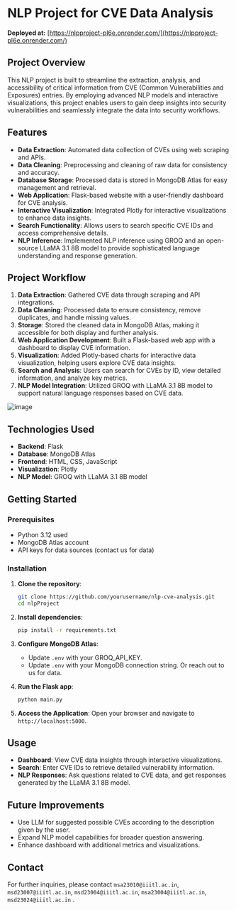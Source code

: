 
# NLP Project for CVE Data Analysis

**Deployed at:** [https://nlpproject-pl6e.onrender.com/](https://nlpproject-pl6e.onrender.com/)

## Project Overview
This NLP project is built to streamline the extraction, analysis, and accessibility of critical information from CVE (Common Vulnerabilities and Exposures) entries. By employing advanced NLP models and interactive visualizations, this project enables users to gain deep insights into security vulnerabilities and seamlessly integrate the data into security workflows.

## Features
- **Data Extraction**: Automated data collection of CVEs using web scraping and APIs.
- **Data Cleaning**: Preprocessing and cleaning of raw data for consistency and accuracy.
- **Database Storage**: Processed data is stored in MongoDB Atlas for easy management and retrieval.
- **Web Application**: Flask-based website with a user-friendly dashboard for CVE analysis.
- **Interactive Visualization**: Integrated Plotly for interactive visualizations to enhance data insights.
- **Search Functionality**: Allows users to search specific CVE IDs and access comprehensive details.
- **NLP Inference**: Implemented NLP inference using GROQ and an open-source LLaMA 3.1 8B model to provide sophisticated language understanding and response generation.

## Project Workflow
1. **Data Extraction**: Gathered CVE data through scraping and API integrations.
2. **Data Cleaning**: Processed data to ensure consistency, remove duplicates, and handle missing values.
3. **Storage**: Stored the cleaned data in MongoDB Atlas, making it accessible for both display and further analysis.
4. **Web Application Development**: Built a Flask-based web app with a dashboard to display CVE information.
5. **Visualization**: Added Plotly-based charts for interactive data visualization, helping users explore CVE data insights.
6. **Search and Analysis**: Users can search for CVEs by ID, view detailed information, and analyze key metrics.
7. **NLP Model Integration**: Utilized GROQ with LLaMA 3.1 8B model to support natural language responses based on CVE data.

![image](https://github.com/user-attachments/assets/d9f8d8fb-9277-420a-ad6a-6b925d360f54)



## Technologies Used
- **Backend**: Flask
- **Database**: MongoDB Atlas
- **Frontend**: HTML, CSS, JavaScript
- **Visualization**: Plotly
- **NLP Model**: GROQ with LLaMA 3.1 8B model

## Getting Started

### Prerequisites
- Python 3.12 used
- MongoDB Atlas account
- API keys for data sources (contact us for data)

### Installation
1. **Clone the repository**:
   ```bash
   git clone https://github.com/yourusername/nlp-cve-analysis.git
   cd nlpProject
   ```

2. **Install dependencies**:
   ```bash
   pip install -r requirements.txt
   ```

3. **Configure MongoDB Atlas**:
   - Update `.env` with your GROQ_API_KEY.
   - Update `.env` with your MongoDB connection string. Or reach out to us for data.

4. **Run the Flask app**:
   ```bash
   python main.py
   ```

5. **Access the Application**:
   Open your browser and navigate to `http://localhost:5000`.

## Usage
- **Dashboard**: View CVE data insights through interactive visualizations.
- **Search**: Enter CVE IDs to retrieve detailed vulnerability information.
- **NLP Responses**: Ask questions related to CVE data, and get responses generated by the LLaMA 3.1 8B model.

## Future Improvements
- Use LLM for suggested possible CVEs according to the description given by the user.
- Expand NLP model capabilities for broader question answering.
- Enhance dashboard with additional metrics and visualizations.


## Contact
For further inquiries, please contact `msa23010@iiitl.ac.in`, `msd23007@iiitl.ac.in`, `msd23004@iiitl.ac.in`, `msa23004@iiitl.ac.in`, `msd23024@iiitl.ac.in`  .

